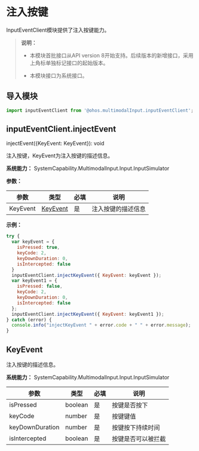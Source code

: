 # 注入按键

InputEventClient模块提供了注入按键能力。

> **说明：**
>
> - 本模块首批接口从API version 8开始支持。后续版本的新增接口，采用上角标单独标记接口的起始版本。
>
> - 本模块接口为系统接口。


## 导入模块


```js
import inputEventClient from '@ohos.multimodalInput.inputEventClient';
```


## inputEventClient.injectEvent

injectEvent({KeyEvent: KeyEvent}): void

注入按键，KeyEvent为注入按键的描述信息。

**系统能力：** SystemCapability.MultimodalInput.Input.InputSimulator

**参数：**

| 参数       | 类型                    | 必填   | 说明        |
| -------- | --------------------- | ---- | --------- |
| KeyEvent | [KeyEvent](#keyevent) | 是    | 注入按键的描述信息 |

**示例：**

```js
try {
  var keyEvent = {
    isPressed: true,
    keyCode: 2,
    keyDownDuration: 0,
    isIntercepted: false
  }
  inputEventClient.injectKeyEvent({ KeyEvent: keyEvent });
  var keyEvent1 = {
    isPressed: false,
    keyCode: 2,
    keyDownDuration: 0,
    isIntercepted: false
  };
  inputEventClient.injectKeyEvent({ KeyEvent: keyEvent1 });
} catch (error) {
  console.info("injectKeyEvent " + error.code + " " + error.message);
}
```


## KeyEvent

注入按键的描述信息。

**系统能力：** SystemCapability.MultimodalInput.Input.InputSimulator

| 参数              | 类型      | 必填   | 说明        |
| --------------- | ------- | ---- | --------- |
| isPressed       | boolean | 是    | 按键是否按下    |
| keyCode         | number  | 是    | 按键键值      |
| keyDownDuration | number  | 是    | 按键按下持续时间  |
| isIntercepted   | boolean | 是    | 按键是否可以被拦截 |
